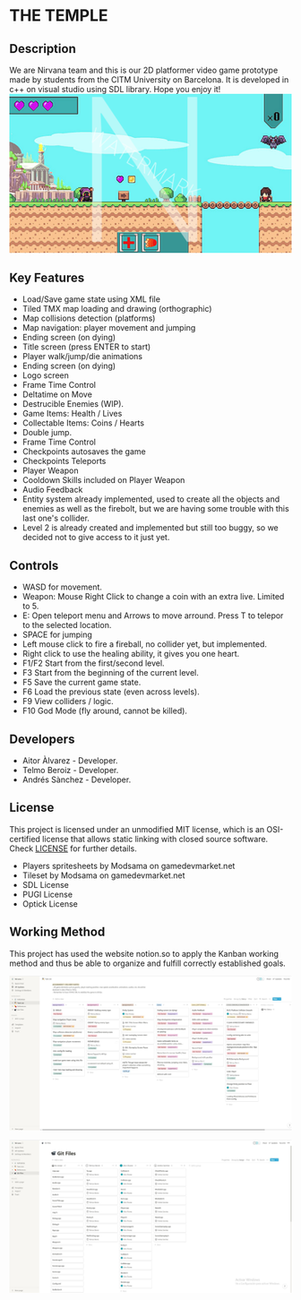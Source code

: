 # THE TEMPLE

## Description

We are Nirvana team and this is our 2D platformer video game prototype made by students from the CITM University on Barcelona. It is developed in c++ on visual studio using SDL library. Hope you enjoy it!
 ![](Screenshots/gameplay.png)
 
## Key Features
 - Load/Save game state using XML file
 - Tiled TMX map loading and drawing (orthographic)
 - Map collisions detection (platforms)
 - Map navigation: player movement and jumping
 - Ending screen (on dying)
 - Title screen (press ENTER to start)
 - Player walk/jump/die animations
 - Ending screen (on dying)
 - Logo screen
 - Frame Time Control
 - Deltatime on Move
 - Destrucible Enemies (WIP).
 - Game Items: Health / Lives
 - Collectable Items: Coins / Hearts
 - Double jump.
 - Frame Time Control
 - Checkpoints autosaves the game
 - Checkpoints Teleports
 - Player Weapon
 - Cooldown Skills included on Player Weapon
 - Audio Feedback
 - Entity system already implemented, used to create all the objects and enemies as well as the firebolt, but we are having some trouble with this last one's collider.
 - Level 2 is already created and implemented but still too buggy, so we decided not to give access to it just yet.

 
## Controls

 - WASD for movement.
 - Weapon: Mouse Right Click to change a coin with an extra live. Limited to 5.
 - E: Open teleport menu and Arrows to move arround. Press T to telepor to the selected location.
 - SPACE for jumping
 - Left mouse click to fire a fireball, no collider yet, but implemented.
 - Right click to use the healing ability, it gives you one heart.
 - F1/F2 Start from the first/second level.
 - F3 Start from the beginning of the current level.
 - F5 Save the current game state.
 - F6 Load the previous state (even across levels).
 - F9 View colliders / logic.
 - F10 God Mode (fly around, cannot be killed).

## Developers

 - Aitor Àlvarez - Developer.
 - Telmo Beroiz - Developer.
 - Andrés Sànchez - Developer.  

## License

This project is licensed under an unmodified MIT license, which is an OSI-certified license that allows static linking with closed source software. Check [LICENSE](LICENSE) for further details.

 - Players spritesheets by Modsama on gamedevmarket.net
 - Tileset by Modsama on gamedevmarket.net
 - SDL License
 - PUGI License
 - Optick License
 
 ## Working Method
 
This project has used the website notion.so to apply the Kanban working method and thus be able to organize and fulfill correctly established goals.

 ![](Screenshots/kanban.png)


 ![](Screenshots/kanban_gitfiles.png)
